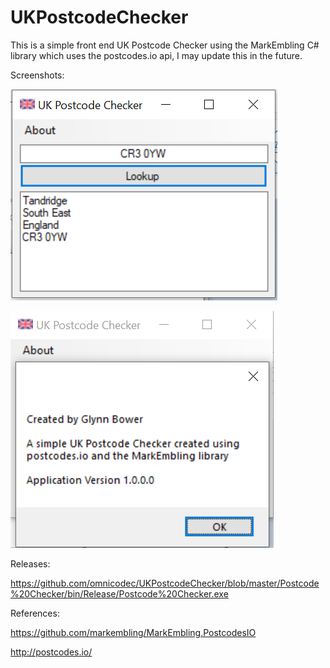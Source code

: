 # UKPostcodeChecker

This is a simple front end UK Postcode Checker using the MarkEmbling C# library which uses the postcodes.io api, I may update this in the future.

Screenshots:

![image](https://github.com/omnicodec/UKPostcodeChecker/blob/master/Screenshots/checker.png)

![image](https://github.com/omnicodec/UKPostcodeChecker/blob/master/Screenshots/about.png)


Releases:

https://github.com/omnicodec/UKPostcodeChecker/blob/master/Postcode%20Checker/bin/Release/Postcode%20Checker.exe

References:

https://github.com/markembling/MarkEmbling.PostcodesIO

http://postcodes.io/
